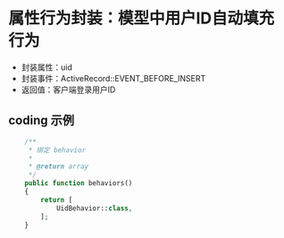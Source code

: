 # 属性行为封装：模型中用户ID自动填充行为
- 封装属性：uid
- 封装事件：ActiveRecord::EVENT_BEFORE_INSERT
- 返回值：客户端登录用户ID

## coding 示例

```php
    /**
     * 绑定 behavior
     *
     * @return array
     */
    public function behaviors()
    {
        return [
            UidBehavior::class,
        ];
    }
```

